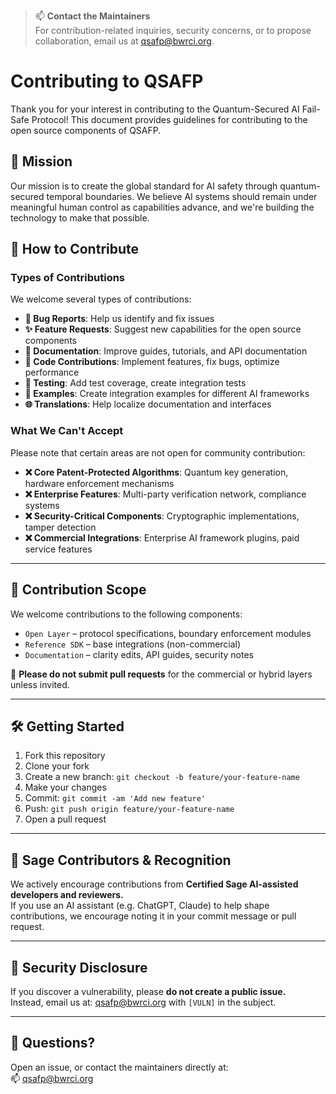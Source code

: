 > 📫 **Contact the Maintainers**  
> For contribution-related inquiries, security concerns, or to propose collaboration, email us at [qsafp@bwrci.org](mailto:qsafp@bwrci.org).

# Contributing to QSAFP

Thank you for your interest in contributing to the Quantum-Secured AI Fail-Safe Protocol! This document provides guidelines for contributing to the open source components of QSAFP.

## 🎯 Mission

Our mission is to create the global standard for AI safety through quantum-secured temporal boundaries. We believe AI systems should remain under meaningful human control as capabilities advance, and we're building the technology to make that possible.

## 🤝 How to Contribute

### Types of Contributions

We welcome several types of contributions:

- **🐛 Bug Reports**: Help us identify and fix issues
- **✨ Feature Requests**: Suggest new capabilities for the open source components
- **📝 Documentation**: Improve guides, tutorials, and API documentation
- **🔧 Code Contributions**: Implement features, fix bugs, optimize performance
- **🧪 Testing**: Add test coverage, create integration tests
- **🎨 Examples**: Create integration examples for different AI frameworks
- **🌐 Translations**: Help localize documentation and interfaces

### What We Can't Accept

Please note that certain areas are not open for community contribution:

- **❌ Core Patent-Protected Algorithms**: Quantum key generation, hardware enforcement mechanisms
- **❌ Enterprise Features**: Multi-party verification network, compliance systems
- **❌ Security-Critical Components**: Cryptographic implementations, tamper detection
- **❌ Commercial Integrations**: Enterprise AI framework plugins, paid service features

---

## 📌 Contribution Scope

We welcome contributions to the following components:

- `Open Layer` – protocol specifications, boundary enforcement modules
- `Reference SDK` – base integrations (non-commercial)
- `Documentation` – clarity edits, API guides, security notes

🛑 **Please do not submit pull requests** for the commercial or hybrid layers unless invited.

---

## 🛠 Getting Started

1. Fork this repository  
2. Clone your fork  
3. Create a new branch: `git checkout -b feature/your-feature-name`  
4. Make your changes  
5. Commit: `git commit -am 'Add new feature'`  
6. Push: `git push origin feature/your-feature-name`  
7. Open a pull request  

---

## 🧠 Sage Contributors & Recognition

We actively encourage contributions from **Certified Sage AI-assisted developers and reviewers.**  
If you use an AI assistant (e.g. ChatGPT, Claude) to help shape contributions, we encourage noting it in your commit message or pull request.

---

## 🔐 Security Disclosure

If you discover a vulnerability, please **do not create a public issue.**  
Instead, email us at: [qsafp@bwrci.org](mailto:qsafp@bwrci.org) with `[VULN]` in the subject.

---

## 💬 Questions?

Open an issue, or contact the maintainers directly at:  
📫 [qsafp@bwrci.org](mailto:qsafp@bwrci.org)
